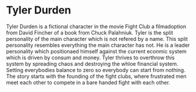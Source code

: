 # Tyler Durden

Tyler Durden is a fictional character in the movie Fight Club a filmadoption from David Fincher of a book from Chuck Palahniuk.
Tyler is the split personality of the main character which is not refered by a name.
This split personality resembles everything the main character has not. He is a leader personality which positionaed himself against the current econmic system which is driven by consum and money. Tyler thrives to overthrow this system by spreading chaos and destroying the whloe financial system. Setting everybodies balance to zero so everybody can start from nothing.
The story starts with the founding of the fight clubs, where frustrated men meet each other to compete in a bare handed fight with each other.